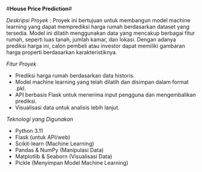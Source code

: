 #**House Price Prediction**#

*Deskripsi Proyek :*
Proyek ini bertujuan untuk membangun model machine learning yang dapat memprediksi harga rumah berdasarkan dataset yang tersedia. Model ini dilatih menggunakan data yang mencakup berbagai fitur rumah, seperti luas tanah, jumlah kamar, dan lokasi. Dengan adanya prediksi harga ini, calon pembeli atau investor dapat memiliki gambaran harga properti berdasarkan karakteristiknya.

*Fitur Proyek*
- Prediksi harga rumah berdasarkan data historis.
- Model machine learning yang telah dilatih dan disimpan dalam format .pkl.
- API berbasis Flask untuk menerima input pengguna dan mengembalikan prediksi.
- Visualisasi data untuk analisis lebih lanjut.

*Teknologi yang Digunakan*
- Python 3.11
- Flask (untuk API/web)
- Scikit-learn (Machine Learning)
- Pandas & NumPy (Manipulasi Data)
- Matplotlib & Seaborn (Visualisasi Data)
- Pickle (Menyimpan Model Machine Learning)
